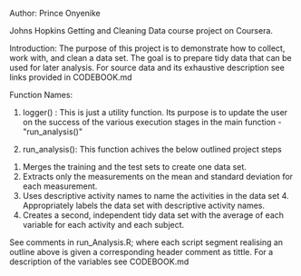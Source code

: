 Author: Prince Onyenike

Johns Hopkins Getting and Cleaning Data course project on Coursera.

Introduction:
The purpose of this project is to demonstrate how to collect, work with, and clean a data set. 
The goal is to prepare tidy data that can be used for later analysis.
For source data and its exhaustive description see links provided in CODEBOOK.md


Function Names:
1) logger() : This is just a utility function. Its purpose is to update the user on the success of 
the various execution stages in the main function - "run_analysis()"

2) run_analysis(): This function achives the below outlined project steps
 
  1. Merges the training and the test sets to create one data set.
  2. Extracts only the measurements on the mean and standard deviation for each measurement. 
  3. Uses descriptive activity names to name the activities in the data set 4. Appropriately labels the data set with descriptive activity names. 
  5. Creates a second, independent tidy data set with the average of each variable for each activity and each subject.

See comments in run_Analysis.R; where each script segment realising an outline above is given a corresponding header comment as tittle.
For a description of the variables see CODEBOOK.md 